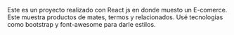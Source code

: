 Este es un proyecto realizado con React js en donde muesto un E-comerce. Este muestra productos de mates, termos y relacionados. Usé tecnologias como bootstrap y font-awesome para darle estilos.